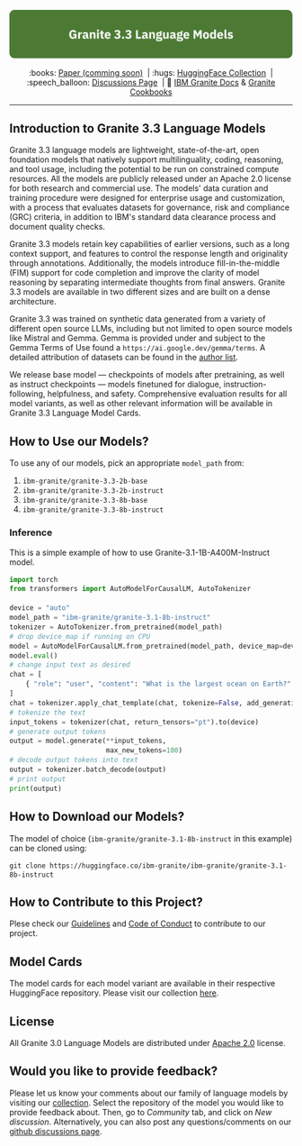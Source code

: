 <p align="center">
  <img src="figures/granite-3_3-language-models-3x-v1.png" />
</p>

<p align="center">
  :books: <a href="https://github.com/ibm-granite/granite-3.3-language-models">Paper (comming soon)</a>&nbsp | :hugs: <a href="https://huggingface.co/collections/ibm-granite/granite-33-language-models-67f65d0cca24bcbd1d3a08e3">HuggingFace Collection</a>&nbsp | 
  :speech_balloon: <a href="https://github.com/orgs/ibm-granite/discussions">Discussions Page</a>&nbsp | 📘 <a href="https://www.ibm.com/granite/docs/">IBM Granite Docs</a> & <a href="https://github.com/ibm-granite-community/">Granite Cookbooks</a>
<br>

---
## Introduction to Granite 3.3 Language Models
Granite 3.3 language models are lightweight, state-of-the-art, open foundation models that natively support multilinguality, coding, reasoning, and tool usage, including the potential to be run on constrained compute resources. All the models are publicly released under an Apache 2.0 license for both research and commercial use. The models' data curation and training procedure were designed for enterprise usage and customization, with a process that evaluates datasets for governance, risk and compliance (GRC) criteria, in addition to IBM's standard data clearance process and document quality checks.

Granite 3.3 models retain key capabilities of earlier versions, such as a long context support, and features to control the response length and originality through annotations. Additionally, the models introduce fill-in-the-middle (FIM) support for code completion and improve the clarity of model reasoning by separating intermediate thoughts from final answers. Granite 3.3 models are available in two different sizes and are built on a dense architecture.

Granite 3.3 was trained on synthetic data generated from a variety of different open source LLMs, including but not limited to open source models like Mistral and Gemma. Gemma is provided under and subject to the Gemma Terms of Use found a `https://ai.google.dev/gemma/terms`. A detailed attribution of datasets can be found in the [author list](https://github.com/ibm-granite/granite-3.0-language-models/blob/main/author-ack.pdf).

We release base model — checkpoints of models after pretraining, as well as instruct checkpoints — models finetuned for dialogue, instruction-following, helpfulness, and safety. Comprehensive evaluation results for all model variants, as well as other relevant information will be available in Granite 3.3 Language Model Cards.

<!-- TO DO: Mention an evaluation highlight -->
<!-- Evaluation results show that Granite-3.3-8B-Instruct outperforms models of similar parameter sizes in [Hugging Face's OpenLLM Leaderboard](https://huggingface.co/spaces/open-llm-leaderboard/open_llm_leaderboard#/) (see Figure 1). 

<figure>
  <img src="https://github.com/ibm-granite/granite-3.1-language-models/blob/main/figures/granite-3_1-8b-instruct.png"
  alt=" Granite-3.1-8B-Instruct">
  <figcaption>
  Figure 1. Evaluation results from Granite-3.1-8B-Instruct in Hugging Face's OpenLLM Leaderboard.</figcaption>
</figure>
</br> -->

## How to Use our Models?
To use any of our models, pick an appropriate `model_path` from:
1. `ibm-granite/granite-3.3-2b-base`
2. `ibm-granite/granite-3.3-2b-instruct`
3. `ibm-granite/granite-3.3-8b-base`
4. `ibm-granite/granite-3.3-8b-instruct`

### Inference
This is a simple example of how to use Granite-3.1-1B-A400M-Instruct model.

```python
import torch
from transformers import AutoModelForCausalLM, AutoTokenizer

device = "auto"
model_path = "ibm-granite/granite-3.1-8b-instruct"
tokenizer = AutoTokenizer.from_pretrained(model_path)
# drop device_map if running on CPU
model = AutoModelForCausalLM.from_pretrained(model_path, device_map=device)
model.eval()
# change input text as desired
chat = [
    { "role": "user", "content": "What is the largest ocean on Earth?" },
]
chat = tokenizer.apply_chat_template(chat, tokenize=False, add_generation_prompt=True)
# tokenize the text
input_tokens = tokenizer(chat, return_tensors="pt").to(device)
# generate output tokens
output = model.generate(**input_tokens, 
                        max_new_tokens=100)
# decode output tokens into text
output = tokenizer.batch_decode(output)
# print output
print(output)
```
## How to Download our Models?
The model of choice (`ibm-granite/granite-3.1-8b-instruct` in this example) can be cloned using:
```shell
git clone https://huggingface.co/ibm-granite/ibm-granite/granite-3.1-8b-instruct
```

## How to Contribute to this Project?
Plese check our [Guidelines](/CONTRIBUTING.md) and [Code of Conduct](/CODE_OF_CONDUCT.md) to contribute to our project.

## Model Cards
The model cards for each model variant are available in their respective HuggingFace repository. Please visit our collection [here](https://huggingface.co/collections/ibm-granite/granite-33-language-models-67f65d0cca24bcbd1d3a08e3).

## License 
All Granite 3.0 Language Models are distributed under [Apache 2.0](./LICENSE) license.

## Would you like to provide feedback?
Please let us know your comments about our family of language models by visiting our [collection](https://huggingface.co/collections/ibm-granite/granite-33-language-models-67f65d0cca24bcbd1d3a08e3). Select the repository of the model you would like to provide feedback about. Then, go to *Community* tab, and click on *New discussion*. Alternatively, you can also post any questions/comments on our [github discussions page](https://github.com/orgs/ibm-granite/discussions).

<!-- ## Citation
If you find granite models useful, please cite:

```
@misc{granite2024granite,
  title={Granite 3.3 Language Models},
  url={},
  author={Granite Team, IBM},
  month={October},
  year={2024}
}
``` -->
